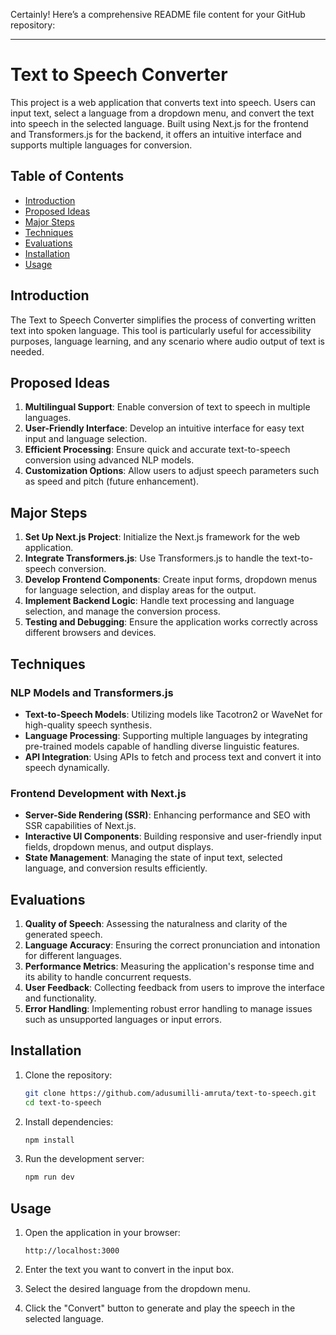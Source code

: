 Certainly! Here’s a comprehensive README file content for your GitHub repository:

---

# Text to Speech Converter

This project is a web application that converts text into speech. Users can input text, select a language from a dropdown menu, and convert the text into speech in the selected language. Built using Next.js for the frontend and Transformers.js for the backend, it offers an intuitive interface and supports multiple languages for conversion.

## Table of Contents

- [Introduction](#introduction)
- [Proposed Ideas](#proposed-ideas)
- [Major Steps](#major-steps)
- [Techniques](#techniques)
- [Evaluations](#evaluations)
- [Installation](#installation)
- [Usage](#usage)

## Introduction

The Text to Speech Converter simplifies the process of converting written text into spoken language. This tool is particularly useful for accessibility purposes, language learning, and any scenario where audio output of text is needed.

## Proposed Ideas

1. **Multilingual Support**: Enable conversion of text to speech in multiple languages.
2. **User-Friendly Interface**: Develop an intuitive interface for easy text input and language selection.
3. **Efficient Processing**: Ensure quick and accurate text-to-speech conversion using advanced NLP models.
4. **Customization Options**: Allow users to adjust speech parameters such as speed and pitch (future enhancement).

## Major Steps

1. **Set Up Next.js Project**: Initialize the Next.js framework for the web application.
2. **Integrate Transformers.js**: Use Transformers.js to handle the text-to-speech conversion.
3. **Develop Frontend Components**: Create input forms, dropdown menus for language selection, and display areas for the output.
4. **Implement Backend Logic**: Handle text processing and language selection, and manage the conversion process.
5. **Testing and Debugging**: Ensure the application works correctly across different browsers and devices.

## Techniques

### NLP Models and Transformers.js

- **Text-to-Speech Models**: Utilizing models like Tacotron2 or WaveNet for high-quality speech synthesis.
- **Language Processing**: Supporting multiple languages by integrating pre-trained models capable of handling diverse linguistic features.
- **API Integration**: Using APIs to fetch and process text and convert it into speech dynamically.

### Frontend Development with Next.js

- **Server-Side Rendering (SSR)**: Enhancing performance and SEO with SSR capabilities of Next.js.
- **Interactive UI Components**: Building responsive and user-friendly input fields, dropdown menus, and output displays.
- **State Management**: Managing the state of input text, selected language, and conversion results efficiently.

## Evaluations

1. **Quality of Speech**: Assessing the naturalness and clarity of the generated speech.
2. **Language Accuracy**: Ensuring the correct pronunciation and intonation for different languages.
3. **Performance Metrics**: Measuring the application's response time and its ability to handle concurrent requests.
4. **User Feedback**: Collecting feedback from users to improve the interface and functionality.
5. **Error Handling**: Implementing robust error handling to manage issues such as unsupported languages or input errors.

## Installation

1. Clone the repository:
   ```bash
   git clone https://github.com/adusumilli-amruta/text-to-speech.git
   cd text-to-speech
   ```

2. Install dependencies:
   ```bash
   npm install
   ```

3. Run the development server:
   ```bash
   npm run dev
   ```

## Usage

1. Open the application in your browser:
   ```plaintext
   http://localhost:3000
   ```

2. Enter the text you want to convert in the input box.

3. Select the desired language from the dropdown menu.

4. Click the "Convert" button to generate and play the speech in the selected language.

